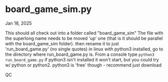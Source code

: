 # board_game_sim.py

Jan 18, 2025

This should all check out into a folder called "board_game_sim"
The file with the superlong name needs to be moved 'up' one
(that is it should be parallel with the board_game_sim folder).
then rename it to just 'run_board_game.py' (no single quotes)
in linux with python3 installed, go to the directory where
run_board_game.py is. From a console type `python3 run_board_game.py`
if python3 isn't installed it won't start, but you could try w/
python or python2. python3 is 'free' though - recommend just download

QC
